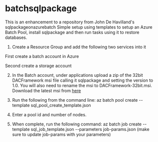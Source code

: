 # batchsqlpackage
This is an enhancement to a repository from John De Havilland's sqlpackageonazurebatch
Simple setup using templates to setup an Azure Batch Pool, install sqlpackage and then run tasks using it to restore databases.

1.  Create a Resource Group and add the following two services into it

First create a batch account in Azure

Second create a storage account

2. In the Batch account, under applications upload a zip of the 32bit DACFramework msi file calling it sqlpackage and setting the version to 1.0. You will also need to rename the msi to DACFramework-32bit.msi. Download the latest msi from [here](https://www.microsoft.com/en-us/download/details.aspx?id=55255)

3. Run the following from the command line: az batch pool create --template sql_pool_create_template.json

4. Enter a pool id and number of nodes.

5. When complete, run the following command: az batch job create --template sql_job_template.json --parameters job-params.json (make sure to update job-params with your parameters)
